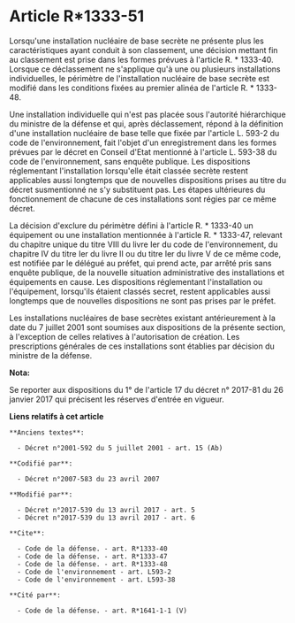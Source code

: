 # Article R*1333-51

Lorsqu'une installation nucléaire de base secrète ne présente plus les caractéristiques ayant conduit à son classement, une
décision mettant fin au classement est prise dans les formes prévues à l'article R. * 1333-40. Lorsque ce déclassement ne
s'applique qu'à une ou plusieurs installations individuelles, le périmètre de l'installation nucléaire de base secrète est
modifié dans les conditions fixées au premier alinéa de l'article R. * 1333-48.

Une installation individuelle qui n'est pas placée sous l'autorité hiérarchique du ministre de la défense et qui, après
déclassement, répond à la définition d'une installation nucléaire de base telle que fixée par l'article L. 593-2 du code de
l'environnement, fait l'objet d'un enregistrement dans les formes prévues par le décret en Conseil d'Etat mentionné à
l'article L. 593-38 du code de l'environnement, sans enquête publique. Les dispositions réglementant l'installation
lorsqu'elle était classée secrète restent applicables aussi longtemps que de nouvelles dispositions prises au titre du décret
susmentionné ne s'y substituent pas. Les étapes ultérieures du fonctionnement de chacune de ces installations sont régies par
ce même décret.

La décision d'exclure du périmètre défini à l'article R. * 1333-40 un équipement ou une installation mentionnée à l'article
R. * 1333-47, relevant du chapitre unique du titre VIII du livre Ier du code de l'environnement, du chapitre IV du titre Ier
du livre II ou du titre Ier du livre V de ce même code, est notifiée par le délégué au préfet, qui prend acte, par arrêté
pris sans enquête publique, de la nouvelle situation administrative des installations et équipements en cause. Les
dispositions réglementant l'installation ou l'équipement, lorsqu'ils étaient classés secret, restent applicables aussi
longtemps que de nouvelles dispositions ne sont pas prises par le préfet.

Les installations nucléaires de base secrètes existant antérieurement à la date du 7 juillet 2001 sont soumises aux
dispositions de la présente section, à l'exception de celles relatives à l'autorisation de création. Les prescriptions
générales de ces installations sont établies par décision du ministre de la défense.

**Nota:**

Se reporter aux dispositions du 1° de l'article 17 du décret n° 2017-81 du 26 janvier 2017 qui précisent les réserves
d'entrée en vigueur.

**Liens relatifs à cet article**

	**Anciens textes**:

	  - Décret n°2001-592 du 5 juillet 2001 - art. 15 (Ab)

	**Codifié par**:

	  - Décret n°2007-583 du 23 avril 2007

	**Modifié par**:

	  - Décret n°2017-539 du 13 avril 2017 - art. 5
	  - Décret n°2017-539 du 13 avril 2017 - art. 6

	**Cite**:

	  - Code de la défense. - art. R*1333-40
	  - Code de la défense. - art. R*1333-47
	  - Code de la défense. - art. R*1333-48
	  - Code de l'environnement - art. L593-2
	  - Code de l'environnement - art. L593-38

	**Cité par**:

	  - Code de la défense. - art. R*1641-1-1 (V)
